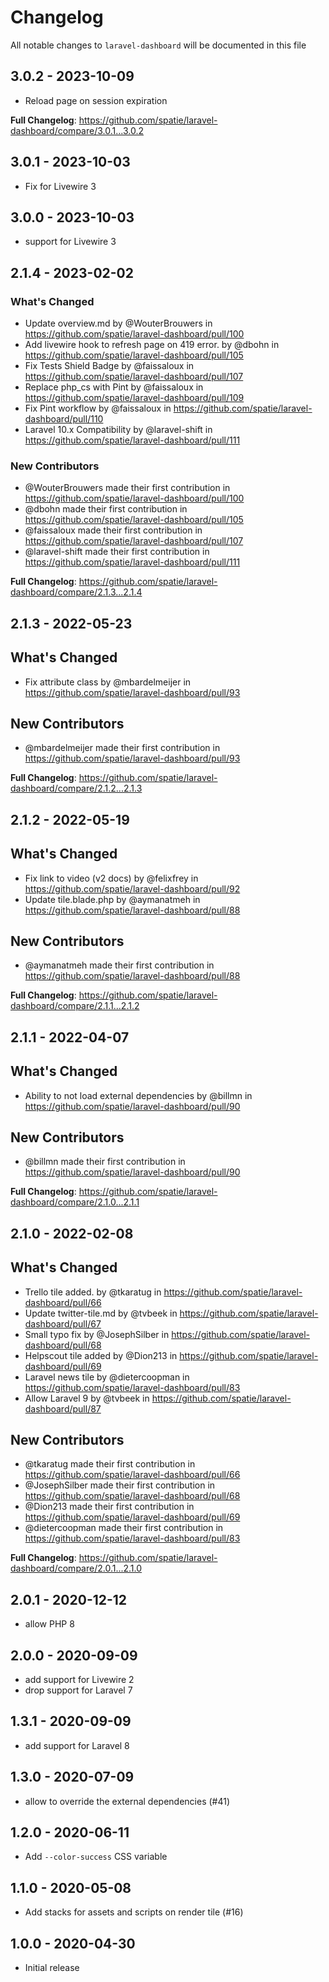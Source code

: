 # Changelog

All notable changes to `laravel-dashboard` will be documented in this file

## 3.0.2 - 2023-10-09

- Reload page on session expiration

**Full Changelog**: https://github.com/spatie/laravel-dashboard/compare/3.0.1...3.0.2

## 3.0.1 - 2023-10-03

- Fix for Livewire 3

## 3.0.0 - 2023-10-03

- support for Livewire 3

## 2.1.4 - 2023-02-02

### What's Changed

- Update overview.md by @WouterBrouwers in https://github.com/spatie/laravel-dashboard/pull/100
- Add livewire hook to refresh page on 419 error. by @dbohn in https://github.com/spatie/laravel-dashboard/pull/105
- Fix Tests Shield Badge by @faissaloux in https://github.com/spatie/laravel-dashboard/pull/107
- Replace php_cs with Pint by @faissaloux in https://github.com/spatie/laravel-dashboard/pull/109
- Fix Pint workflow by @faissaloux in https://github.com/spatie/laravel-dashboard/pull/110
- Laravel 10.x Compatibility by @laravel-shift in https://github.com/spatie/laravel-dashboard/pull/111

### New Contributors

- @WouterBrouwers made their first contribution in https://github.com/spatie/laravel-dashboard/pull/100
- @dbohn made their first contribution in https://github.com/spatie/laravel-dashboard/pull/105
- @faissaloux made their first contribution in https://github.com/spatie/laravel-dashboard/pull/107
- @laravel-shift made their first contribution in https://github.com/spatie/laravel-dashboard/pull/111

**Full Changelog**: https://github.com/spatie/laravel-dashboard/compare/2.1.3...2.1.4

## 2.1.3 - 2022-05-23

## What's Changed

- Fix attribute class by @mbardelmeijer in https://github.com/spatie/laravel-dashboard/pull/93

## New Contributors

- @mbardelmeijer made their first contribution in https://github.com/spatie/laravel-dashboard/pull/93

**Full Changelog**: https://github.com/spatie/laravel-dashboard/compare/2.1.2...2.1.3

## 2.1.2 - 2022-05-19

## What's Changed

- Fix link to video (v2 docs) by @felixfrey in https://github.com/spatie/laravel-dashboard/pull/92
- Update tile.blade.php by @aymanatmeh in https://github.com/spatie/laravel-dashboard/pull/88

## New Contributors

- @aymanatmeh made their first contribution in https://github.com/spatie/laravel-dashboard/pull/88

**Full Changelog**: https://github.com/spatie/laravel-dashboard/compare/2.1.1...2.1.2

## 2.1.1 - 2022-04-07

## What's Changed

- Ability to not load external dependencies by @billmn in https://github.com/spatie/laravel-dashboard/pull/90

## New Contributors

- @billmn made their first contribution in https://github.com/spatie/laravel-dashboard/pull/90

**Full Changelog**: https://github.com/spatie/laravel-dashboard/compare/2.1.0...2.1.1

## 2.1.0 - 2022-02-08

## What's Changed

- Trello tile added. by @tkaratug in https://github.com/spatie/laravel-dashboard/pull/66
- Update twitter-tile.md by @tvbeek in https://github.com/spatie/laravel-dashboard/pull/67
- Small typo fix by @JosephSilber in https://github.com/spatie/laravel-dashboard/pull/68
- Helpscout tile added by @Dion213 in https://github.com/spatie/laravel-dashboard/pull/69
- Laravel news tile by @dietercoopman in https://github.com/spatie/laravel-dashboard/pull/83
- Allow Laravel 9 by @tvbeek in https://github.com/spatie/laravel-dashboard/pull/87

## New Contributors

- @tkaratug made their first contribution in https://github.com/spatie/laravel-dashboard/pull/66
- @JosephSilber made their first contribution in https://github.com/spatie/laravel-dashboard/pull/68
- @Dion213 made their first contribution in https://github.com/spatie/laravel-dashboard/pull/69
- @dietercoopman made their first contribution in https://github.com/spatie/laravel-dashboard/pull/83

**Full Changelog**: https://github.com/spatie/laravel-dashboard/compare/2.0.1...2.1.0

## 2.0.1 - 2020-12-12

- allow PHP 8

## 2.0.0 - 2020-09-09

- add support for Livewire 2
- drop support for Laravel 7

## 1.3.1 - 2020-09-09

- add support for Laravel 8

## 1.3.0 - 2020-07-09

- allow to override the external dependencies (#41)

## 1.2.0 - 2020-06-11

- Add `--color-success` CSS variable

## 1.1.0 - 2020-05-08

- Add stacks for assets and scripts on render tile (#16)

## 1.0.0 - 2020-04-30

- Initial release
